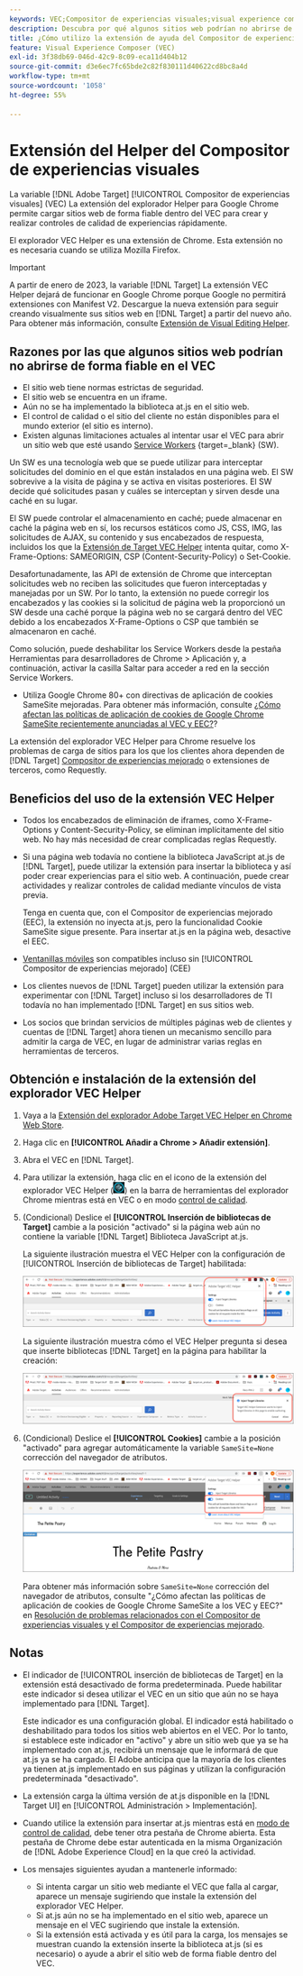```yaml
---
keywords: VEC;Compositor de experiencias visuales;visual experience composer;VEC;iframe;extensión;explorador
description: Descubra por qué algunos sitios web podrían no abrirse de forma fiable en el Compositor de experiencias visuales (VEC). La extensión del explorador VEC Helper permite cargar sitios web de forma fiable dentro del VEC.
title: ¿Cómo utilizo la extensión de ayuda del Compositor de experiencias visuales (VEC)?
feature: Visual Experience Composer (VEC)
exl-id: 3f38db69-046d-42c9-8c09-eca11d404b12
source-git-commit: d3e6ec7fc65bde2c82f830111d40622cd8bc8a4d
workflow-type: tm+mt
source-wordcount: '1058'
ht-degree: 55%

---
```


# Extensión del Helper del Compositor de experiencias visuales

La variable [!DNL Adobe Target] [!UICONTROL Compositor de experiencias visuales] (VEC) La extensión del explorador Helper para Google Chrome permite cargar sitios web de forma fiable dentro del VEC para crear y realizar controles de calidad de experiencias rápidamente.

El explorador VEC Helper es una extensión de Chrome. Esta extensión no es necesaria cuando se utiliza Mozilla Firefox.

>[!IMPORTANT]
>
>A partir de enero de 2023, la variable [!DNL Target] La extensión VEC Helper dejará de funcionar en Google Chrome porque Google no permitirá extensiones con Manifest V2. Descargue la nueva extensión para seguir creando visualmente sus sitios web en [!DNL Target] a partir del nuevo año. Para obtener más información, consulte [Extensión de Visual Editing Helper](/help/main/c-experiences/c-visual-experience-composer/r-troubleshoot-composer/visual-editing-helper-extension).

## Razones por las que algunos sitios web podrían no abrirse de forma fiable en el VEC

* El sitio web tiene normas estrictas de seguridad.
* El sitio web se encuentra en un iframe.
* Aún no se ha implementado la biblioteca at.js en el sitio web.
* El control de calidad o el sitio del cliente no están disponibles para el mundo exterior (el sitio es interno).
* Existen algunas limitaciones actuales al intentar usar el VEC para abrir un sitio web que esté usando [Service Workers](https://developer.mozilla.org/es/docs/Web/API/Service_Worker_API) {target=_blank} (SW).

Un SW es una tecnología web que se puede utilizar para interceptar solicitudes del dominio en el que están instalados en una página web. El SW sobrevive a la visita de página y se activa en visitas posteriores. El SW decide qué solicitudes pasan y cuáles se interceptan y sirven desde una caché en su lugar.

El SW puede controlar el almacenamiento en caché; puede almacenar en caché la página web en sí, los recursos estáticos como JS, CSS, IMG, las solicitudes de AJAX, su contenido y sus encabezados de respuesta, incluidos los que la [Extensión de Target VEC Helper](/help/main/c-experiences/c-visual-experience-composer/r-troubleshoot-composer/vec-helper-browser-extension.md) intenta quitar, como X-Frame-Options: SAMEORIGIN, CSP (Content-Security-Policy) o Set-Cookie.

Desafortunadamente, las API de extensión de Chrome que interceptan solicitudes web no reciben las solicitudes que fueron interceptadas y manejadas por un SW. Por lo tanto, la extensión no puede corregir los encabezados y las cookies si la solicitud de página web la proporcionó un SW desde una caché porque la página web no se cargará dentro del VEC debido a los encabezados X-Frame-Options o CSP que también se almacenaron en caché.

Como solución, puede deshabilitar los Service Workers desde la pestaña Herramientas para desarrolladores de Chrome > Aplicación y, a continuación, activar la casilla Saltar para acceder a red en la sección Service Workers.

* Utiliza Google Chrome 80+ con directivas de aplicación de cookies SameSite mejoradas. Para obtener más información, consulte [¿Cómo afectan las políticas de aplicación de cookies de Google Chrome SameSite recientemente anunciadas al VEC y EEC?](/help/main/c-experiences/c-visual-experience-composer/r-troubleshoot-composer/issues-related-to-the-visual-experience-composer-vec-and-enhanced-experience-composer-eec.md#samesite)?

La extensión del explorador VEC Helper para Chrome resuelve los problemas de carga de sitios para los que los clientes ahora dependen de [!DNL Target] [Compositor de experiencias mejorado](/help/main/administrating-target/visual-experience-composer-set-up.md#eec) o extensiones de terceros, como Requestly.

## Beneficios del uso de la extensión VEC Helper

* Todos los encabezados de eliminación de iframes, como X-Frame-Options y Content-Security-Policy, se eliminan implícitamente del sitio web. No hay más necesidad de crear complicadas reglas Requestly.
* Si una página web todavía no contiene la biblioteca JavaScript at.js de [!DNL Target], puede utilizar la extensión para insertar la biblioteca y así poder crear experiencias para el sitio web. A continuación, puede crear actividades y realizar controles de calidad mediante vínculos de vista previa.

   Tenga en cuenta que, con el Compositor de experiencias mejorado (EEC), la extensión no inyecta at.js, pero la funcionalidad Cookie SameSite sigue presente. Para insertar at.js en la página web, desactive el EEC.

* [Ventanillas móviles](/help/main/c-experiences/c-visual-experience-composer/mobile-viewports.md) son compatibles incluso sin [!UICONTROL Compositor de experiencias mejorado] (CEE)
* Los clientes nuevos de [!DNL Target] pueden utilizar la extensión para experimentar con [!DNL Target] incluso si los desarrolladores de TI todavía no han implementado [!DNL Target] en sus sitios web.
* Los socios que brindan servicios de múltiples páginas web de clientes y cuentas de [!DNL Target] ahora tienen un mecanismo sencillo para admitir la carga de VEC, en lugar de administrar varias reglas en herramientas de terceros.

## Obtención e instalación de la extensión del explorador VEC Helper

1. Vaya a la [Extensión del explorador Adobe Target VEC Helper en Chrome Web Store](https://chrome.google.com/webstore/detail/adobe-target-vec-helper/ggjpideecfnbipkacplkhhaflkdjagak).
1. Haga clic en **[!UICONTROL Añadir a Chrome > Añadir extensión]**.
1. Abra el VEC en [!DNL Target].
1. Para utilizar la extensión, haga clic en el icono de la extensión del explorador VEC Helper (![icono de VEC Helper](/help/main/c-experiences/c-visual-experience-composer/r-troubleshoot-composer/assets/vec-help-extension.png)) en la barra de herramientas del explorador Chrome mientras está en VEC o en modo [control de calidad](/help/main/c-activities/c-activity-qa/activity-qa.md).
1. (Condicional) Deslice el **[!UICONTROL Inserción de bibliotecas de Target]** cambie a la posición &quot;activado&quot; si la página web aún no contiene la variable [!DNL Target] Biblioteca JavaScript at.js.

   La siguiente ilustración muestra el VEC Helper con la configuración de [!UICONTROL Inserción de bibliotecas de Target] habilitada:

   ![VEC Helper 1](/help/main/c-experiences/c-visual-experience-composer/r-troubleshoot-composer/assets/vec-help-extension-1.png)

   La siguiente ilustración muestra cómo el VEC Helper pregunta si desea que inserte bibliotecas [!DNL Target] en la página para habilitar la creación:

   ![VEC Helper 2](/help/main/c-experiences/c-visual-experience-composer/r-troubleshoot-composer/assets/vec-helper.png)

1. (Condicional) Deslice el **[!UICONTROL Cookies]** cambie a la posición &quot;activado&quot; para agregar automáticamente la variable `SameSite=None` corrección del navegador de atributos.

   ![Alternar cookies en la extensión del asistente de VEC](/help/main/c-experiences/c-visual-experience-composer/r-troubleshoot-composer/assets/cookies-vec-helper.png)

   Para obtener más información sobre `SameSite=None` corrección del navegador de atributos, consulte &quot;¿Cómo afectan las políticas de aplicación de cookies de Google Chrome SameSite a los VEC y EEC?&quot; en [Resolución de problemas relacionados con el Compositor de experiencias visuales y el Compositor de experiencias mejorado](/help/main/c-experiences/c-visual-experience-composer/r-troubleshoot-composer/issues-related-to-the-visual-experience-composer-vec-and-enhanced-experience-composer-eec.md#samesite).

## Notas

* El indicador de [!UICONTROL inserción de bibliotecas de Target] en la extensión está desactivado de forma predeterminada. Puede habilitar este indicador si desea utilizar el VEC en un sitio que aún no se haya implementado para [!DNL Target].

   Este indicador es una configuración global. El indicador está habilitado o deshabilitado para todos los sitios web abiertos en el VEC. Por lo tanto, si establece este indicador en &quot;activo&quot; y abre un sitio web que ya se ha implementado con at.js, recibirá un mensaje que le informará de que at.js ya se ha cargado. El Adobe anticipa que la mayoría de los clientes ya tienen at.js implementado en sus páginas y utilizan la configuración predeterminada &quot;desactivado&quot;.

* La extensión carga la última versión de at.js disponible en la [!DNL Target UI] en [!UICONTROL Administración > Implementación].
* Cuando utilice la extensión para insertar at.js mientras está en [modo de control de calidad](/help/main/c-activities/c-activity-qa/activity-qa.md), debe tener otra pestaña de Chrome abierta. Esta pestaña de Chrome debe estar autenticada en la misma Organización de [!DNL Adobe Experience Cloud] en la que creó la actividad.
* Los mensajes siguientes ayudan a mantenerle informado:

   * Si intenta cargar un sitio web mediante el VEC que falla al cargar, aparece un mensaje sugiriendo que instale la extensión del explorador VEC Helper.
   * Si at.js aún no se ha implementado en el sitio web, aparece un mensaje en el VEC sugiriendo que instale la extensión.
   * Si la extensión está activada y es útil para la carga, los mensajes se muestran cuando la extensión inserte la biblioteca at.js (si es necesario) o ayude a abrir el sitio web de forma fiable dentro del VEC.
